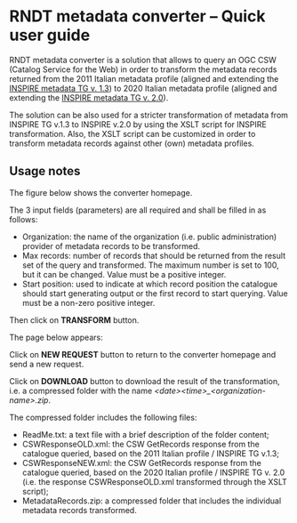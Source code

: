 # RNDT metadata converter – Quick user guide

RNDT metadata converter is a solution that allows to query an OGC CSW (Catalog Service for the Web) in order to transform the metadata records returned from the 2011 Italian metadata profile (aligned and extending the [INSPIRE metadata TG v. 1.3](https://inspire.ec.europa.eu/documents/inspire-metadata-implementing-rules-technical-guidelines-based-en-iso-19115-and-en-iso-1)) to 2020 Italian metadata profile (aligned and extending the [INSPIRE metadata TG v. 2.0](https://inspire.ec.europa.eu/id/document/tg/metadata-iso19139)).

The solution can be also used for a stricter transformation of metadata from INSPIRE TG v.1.3 to INSPIRE v.2.0 by using the XSLT script for INSPIRE transformation. Also, the XSLT script can be customized in order to transform metadata records against other (own) metadata profiles.

## Usage notes

The figure below shows the converter homepage.



The 3 input fields (parameters) are all required and shall be filled in as follows:

- Organization: the name of the organization (i.e. public administration) provider of metadata records to be transformed.
- Max records: number of records that should be returned from the result set of the query and transformed. The maximum number is set to 100, but it can be changed. Value must be a positive integer.
- Start position: used to indicate at which record position the catalogue should start generating output or the first record to start querying. Value must be a non-zero positive integer.

Then click on **TRANSFORM** button.

The page below appears:



Click on **NEW REQUEST** button to return to the converter homepage and send a new request.

Click on **DOWNLOAD** button to download the result of the transformation, i.e. a compressed folder with the name _&lt;date&gt;&lt;time&gt;\_&lt;organization-name&gt;.zip_.

The compressed folder includes the following files:

- ReadMe.txt: a text file with a brief description of the folder content;
- CSWResponseOLD.xml: the CSW GetRecords response from the catalogue queried, based on the 2011 Italian profile / INSPIRE TG v.1.3;
- CSWResponseNEW.xml: the CSW GetRecords response from the catalogue queried, based on the 2020 Italian profile / INSPIRE TG v. 2.0 (i.e. the response CSWResponseOLD.xml transformed through the XSLT script);
- MetadataRecords.zip: a compressed folder that includes the individual metadata records transformed.
